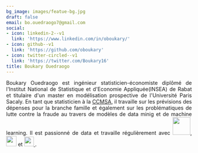 ```yaml
---
bg_image: images/featue-bg.jpg
draft: false
email: bo.ouedraogo7@gmail.com
social:
- icon: linkedin-2--v1
  link: 'https://www.linkedin.com/in/oboukary/'
- icon: github--v1
  link: 'https://github.com/oboukary'
- icon: twitter-circled--v1
  link: 'https://twitter.com/Boukary16'
title: Boukary Ouedraogo
---
```


Boukary Ouedraogo est ingénieur statisticien-économiste diplômé de l'Institut National de Statistique et d'Economie Appliquée(INSEA)
de Rabat et titulaire d'un master en modélisation prospective de l'Université Paris Sacaly.
En tant que statisticien à la [CCMSA](https://www.msa.fr/lfy/organisation/conseil-administration-ccmsa), il travaille sur les prévisions
des dépenses pour la branche famille et également sur les problématiques de lutte contre la fraude au travers de modèles de data minig et
de machine learning. Il est passionné de data et travaille régulièrement avec <a href="https://www.sas.com/en_us/home.html"><img width="48" src="/images/sas.png" class="sas_logo"></a>, <a href="https://www.r-project.org/"> <img  width="28" src="https://img.icons8.com/windows/32/4a90e2/r-project.png"/></a> et <a href="https://www.python.org/"><img width="26" src="https://img.icons8.com/color/48/000000/python.png"/> </a>.
<style>
p{
text-align: justify;
}
</style>
